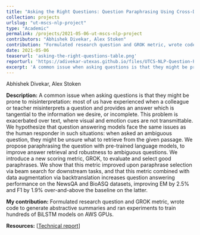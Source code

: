 ```yaml
---
title: "Asking the Right Questions: Question Paraphrasing Using Cross-Domain Abstractive Summarization and Backtranslation"
collection: projects
urlslug: "ut-mscs-nlp-project"
type: "Academic"
permalink: /projects/2021-05-06-ut-mscs-nlp-project
contributors: "Abhishek Divekar, Alex Stoken"
contribution: "Formulated research question and GROK metric, wrote code to generate abstractive summaries and ran experiments to train hundreds of BiLSTM models on AWS GPUs."
date: 2021-05-06
teaserurl: 'asking-the-right-questions-table.png'
reporturl: 'https://adivekar-utexas.github.io/files/UTCS-NLP-Question-Paraphrasing-Using-Cross-Domain-Abstractive-Summarization-and-Backtranslation.pdf'
excerpt: 'A common issue when asking questions is that they might be prone to misinterpretation: most of us have experienced when a colleague or teacher misinterprets a question and provides an answer which is tangential to the information we desire, or incomplete. This problem is exacerbated over text, where visual and emotion cues are not transmittable. We hypothesize that question answering models face the same issues as the human responder in such situations: when asked an ambiguous question, they might be unsure what to retrieve from the given passage. We propose paraphrasing the question with pre-trained language models, to improve answer retrieval and robustness to ambiguous questions. We introduce a new scoring metric, GROK, to evaluate and select good paraphrases. We show that this metric improved upon paraphrase selection via beam search for downstream tasks, and that this metric combined with data augmentation via backtranslation increases question answering performance on the NewsQA and BioASQ datasets, improving EM by 2.5% and F1 by 1.9% over-and-above the baseline on the latter.'
---
```


Abhishek Divekar, Alex Stoken

**Description:**
A common issue when asking questions is that they might be prone to misinterpretation: most of us have experienced when a colleague or teacher misinterprets a question and provides an answer which is tangential to the information we desire, or incomplete. This problem is exacerbated over text, where visual and emotion cues are not transmittable. We hypothesize that question answering models face the same issues as the human responder in such situations: when asked an ambiguous question, they might be unsure what to retrieve from the given passage. We propose paraphrasing the question with pre-trained language models, to improve answer retrieval and robustness to ambiguous questions. We introduce a new scoring metric, GROK, to evaluate and select good paraphrases. We show that this metric improved upon paraphrase selection via beam search for downstream tasks, and that this metric combined with data augmentation via backtranslation increases question answering performance on the NewsQA and BioASQ datasets, improving EM by 2.5% and F1 by 1.9% over-and-above the baseline on the latter.

**My contribution:**
Formulated research question and GROK metric, wrote code to generate abstractive summaries and ran experiments to train hundreds of BiLSTM models on AWS GPUs.

**Resources:** [[Technical report](https://adivekar-utexas.github.io/files/UTCS-NLP-Question-Paraphrasing-Using-Cross-Domain-Abstractive-Summarization-and-Backtranslation.pdf)]
